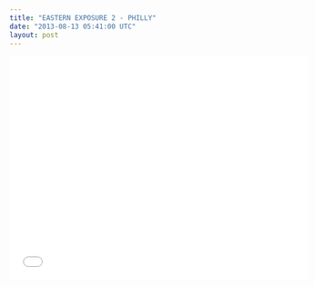 ```yaml
---
title: "EASTERN EXPOSURE 2 - PHILLY"
date: "2013-08-13 05:41:00 UTC"
layout: post
---
```


<p><iframe frameborder="0" height="393" src="//www.youtube.com/embed/sFUY_89MfoI" width="524"></iframe></p>
